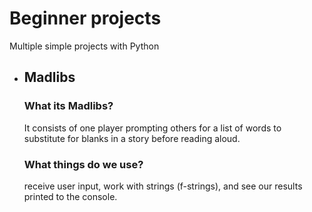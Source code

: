 # Beginner projects
Multiple simple projects with Python

- ## Madlibs

    ### What its Madlibs?
    It consists of one player prompting others for a list of words to substitute for blanks in a story before reading aloud.

    ### What things do we use?
    receive user input, work with strings (f-strings), and see our results printed to the console.
